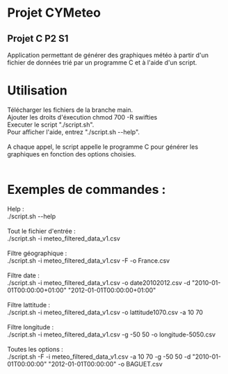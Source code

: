 # Projet CYMeteo
## Projet C P2 S1


Application permettant de générer des graphiques météo à partir d'un fichier de données trié par un programme C et à l'aide d'un script.


# Utilisation

Télécharger les fichiers de la branche main. <br />
Ajouter les droits d'éxecution chmod 700 -R swifties <br />
Executer le script "./script.sh". <br />
Pour afficher l'aide, entrez "./script.sh --help". <br />
<br />
A chaque appel, le script appelle le programme C pour générer les graphiques en fonction des options choisies.<br />
<br />
# Exemples de commandes : <br />

Help : <br />
./script.sh --help 
<br /><br />
Tout le fichier d'entrée : <br />
./script.sh -i meteo_filtered_data_v1.csv 
<br /><br />
Filtre géographique : <br />
./script.sh -i meteo_filtered_data_v1.csv -F -o France.csv
<br /><br />
Filtre date : <br />
./script.sh -i meteo_filtered_data_v1.csv -o date20102012.csv -d "2010-01-01T00:00:00+01:00" "2012-01-01T00:00:00+01:00"
<br /><br />
Filtre lattitude : <br />
./script.sh -i meteo_filtered_data_v1.csv -o lattitude1070.csv -a 10 70
<br /><br />
Filtre longitude : <br />
./script.sh -i meteo_filtered_data_v1.csv -g -50 50 -o longitude-5050.csv
<br /><br />
Toutes les options : <br />
./script.sh -F -i meteo_filtered_data_v1.csv -a 10 70 -g -50 50 -d "2010-01-01T00:00:00" "2012-01-01T00:00:00" -o BAGUET.csv
